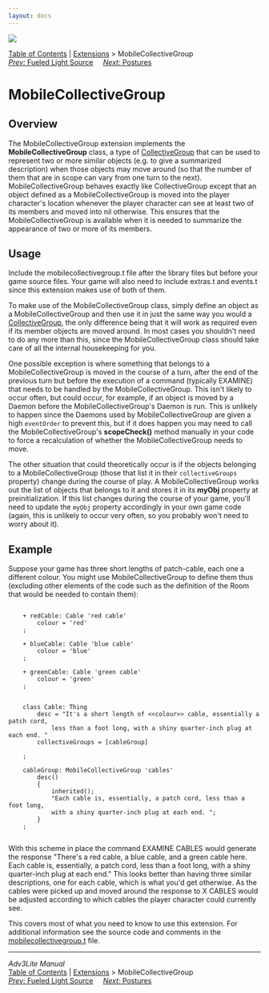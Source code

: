```yaml
---
layout: docs
---
```



<img src="../../docs/manual/topbar.jpg" data-border="0" />





<a href="../../docs/manual/toc.html" class="nav">Table of Contents</a> \|
<a href="../../docs/manual/extensions.html" class="nav">Extensions</a> \>
MobileCollectiveGroup  
<span class="navnp"><a href="fueled.html" class="nav"><em>Prev:</em> Fueled Light Source</a>
    <a href="postures.html" class="nav"><em>Next:</em> Postures</a>    
</span>





# MobileCollectiveGroup

## Overview

The MobileCollectiveGroup extension implements the
**MobileCollectiveGroup** class, a type of
[CollectiveGroup](../../docs/manual/extra.html#collective) that can be
used to represent two or more similar objects (e.g. to give a summarized
description) when those objects may move around (so that the number of
them that are in scope can vary from one turn to the next).
MobileCollectiveGroup behaves exactly like CollectiveGroup except that
an object defined as a MobileCollectiveGroup is moved into the player
character's location whenever the player character can see at least two
of its members and moved into nil otherwise. This ensures that the
MobileCollectiveGroup is available when it is needed to summarize the
appearance of two or more of its members.

<span id="usage"></span>

## Usage

Include the mobilecollectivegroup.t file after the library files but
before your game source files. Your game will also need to include
extras.t and events.t since this extension makes use of both of them.

To make use of the MobileCollectiveGroup class, simply define an object
as a MobileCollectiveGroup and then use it in just the same way you
would a [CollectiveGroup](../../docs/manual/extra.html#collective), the
only difference being that it will work as required even if its member
objects are moved around. In most cases you shouldn't need to do any
more than this, since the MobileCollectiveGroup class should take care
of all the internal housekeeping for you.

One possible exception is where something that belongs to a
MobileCollectiveGroup is moved in the course of a turn, after the end of
the previous turn but before the execution of a command (typically
EXAMINE) that needs to be handled by the MobileCollectiveGroup. This
isn't likely to occur often, but could occur, for example, if an object
is moved by a Daemon before the MobileCollectiveGroup's Daemon is run.
This is unlikely to happen since the Daemons used by
MobileCollectiveGroup are given a high
`eventOrder` to prevent this, but if it does
happen you may need to call the MobileCollectiveGroup's **scopeCheck()**
method manually in your code to force a recalculation of whether the
MobileCollectiveGroup needs to move.

The other situation that could theoretically occur is if the objects
belonging to a MobileCollectiveGroup (those that list it in their
`collectiveGroups` property) change during the
course of play. A MobileCollectiveGroup works out the list of objects
that belongs to it and stores it in its **myObj** property at
preinitialization. If this list changes during the course of your game,
you'll need to update the `myObj` property
accordingly in your own game code (again, this is unlikely to occur very
often, so you probably won't need to worry about it).

  

## Example

Suppose your game has three short lengths of patch-cable, each one a
different colour. You might use MobileCollectiveGroup to define them
thus (excluding other elements of the code such as the definition of the
Room that would be needed to contain them):

```
     
    + redCable: Cable 'red cable'
        colour = 'red'
    ;

    + blueCable: Cable 'blue cable'
        colour = 'blue'
    ;

    + greenCable: Cable 'green cable'
        colour = 'green'
    ;


    class Cable: Thing
        desc = "It's a short length of <<colour>> cable, essentially a patch cord,
            less than a foot long, with a shiny quarter-inch plug at each end. "
        collectiveGroups = [cableGroup]
        
    ;

    cableGroup: MobileCollectiveGroup 'cables'
        desc()
        {
            inherited();
            "Each cable is, essentially, a patch cord, less than a foot long, 
            with a shiny quarter-inch plug at each end. ";
        }  
    ; 
     
```

With this scheme in place the command EXAMINE CABLES would generate the
response "There's a red cable, a blue cable, and a green cable here.
Each cable is, essentially, a patch cord, less than a foot long, with a
shiny quarter-inch plug at each end." This looks better than having
three similar descriptions, one for each cable, which is what you'd get
otherwise. As the cables were picked up and moved around the response to
X CABLES would be adjusted according to which cables the player
character could currently see.

  

This covers most of what you need to know to use this extension. For
additional information see the source code and comments in the
[mobilecollectivegroup.t](../mobilecollectivegroup.t) file.



------------------------------------------------------------------------



*Adv3Lite Manual*  
<a href="../../docs/manual/toc.html" class="nav">Table of Contents</a> \|
<a href="../../docs/manual/extensions.html" class="nav">Extensions</a> \>
MobileCollectiveGroup  
<span class="navnp"><a href="fueled.html" class="nav"><em>Prev:</em> Fueled Light Source</a>
    <a href="postures.html" class="nav"><em>Next:</em> Postures</a>    
</span>



